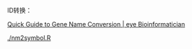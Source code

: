 

ID转换：

[Quick Guide to Gene Name Conversion | eye Bioinformatician](https://davemcg.github.io/post/quick-guide-to-gene-name-conversion/)

[./nm2symbol.R](./nm2symbol.R)